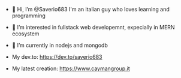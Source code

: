 - 👋 Hi, I’m @Saverio683
I'm an italian guy who loves learning and programming
- 👀 I’m interested in fullstack web developemnt, expecially in MERN ecosystem
- 🌱 I’m currently in nodejs and mongodb
 
- My dev.to: https://dev.to/saverio683

- My latest creation: https://www.caymangroup.it

